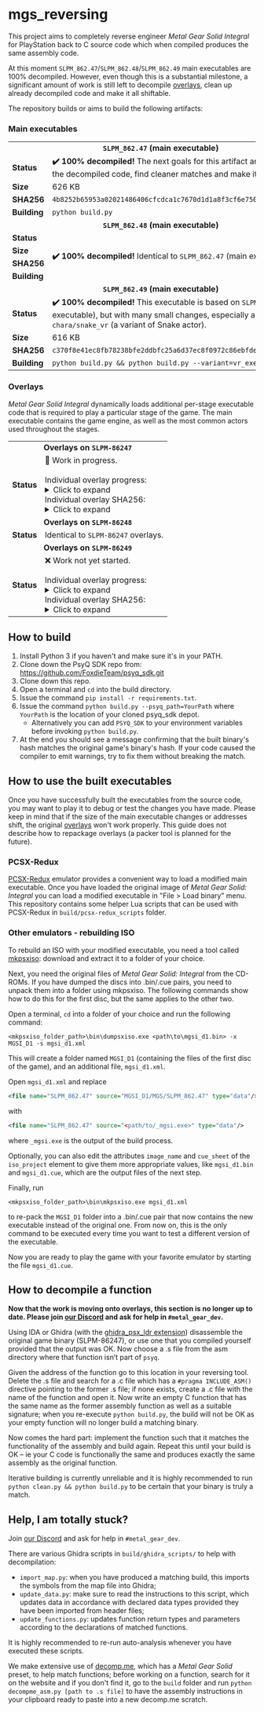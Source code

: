 # mgs_reversing

This project aims to completely reverse engineer *Metal Gear Solid Integral* for PlayStation back to C source code which when compiled produces the same assembly code.

At this moment `SLPM_862.47`/`SLPM_862.48`/`SLPM_862.49` main executables are 100% decompiled. However, even though this is a substantial milestone, a significant amount of work
is still left to decompile [overlays](#Overlays), clean up already decompiled code and make it all shiftable.

The repository builds or aims to build the following artifacts:

### Main executables

<table>
    <tbody>
        <tr>
            <td colspan=2 align=center><b><code>SLPM_862.47</code> (main executable)</b></td>
        </tr>
        <tr>
            <td><b>Status</b></td>
            <td><b>✔️ 100% decompiled!</b> The next goals for this artifact are to clean up the decompiled code, find cleaner matches and make it shiftable.</td>
        </tr>
        <tr>
            <td><b>Size</b></td>
            <td>626 KB</td>
        </tr>
        <tr>
            <td><b>SHA256</b></td>
            <td><code>4b8252b65953a02021486406cfcdca1c7670d1d1a8f3cf6e750ef6e360dc3a2f</code></td>
        </tr>
        <tr>
            <td><b>Building</b></td>
            <td><code>python build.py</code></td>
        </tr>
        <tr>
            <td colspan=2 align=center><b><code>SLPM_862.48</code> (main executable)</b></td>
        </tr>
        <tr>
            <td><b>Status</b></td>
            <td rowspan=4><b>✔️ 100% decompiled!</b> Identical to <code>SLPM_862.47</code> (main executable).</td>
        </tr>
        <tr>
            <td><b>Size</b></td>
        </tr>
        <tr>
            <td><b>SHA256</b></td>
        </tr>
        <tr>
            <td><b>Building</b></td>
        </tr>
        <tr>
            <td colspan=2 align=center><b><code>SLPM_862.49</code> (main executable)</b></td>
        </tr>
        <tr>
            <td><b>Status</b></td>
            <td><b>✔️ 100% decompiled!</b> This executable is based on <code>SLPM_862.47</code> (main executable), but with many small changes, especially around <code>chara/snake_vr</code> (a variant of Snake actor).</td>
        </tr>
        <tr>
            <td><b>Size</b></td>
            <td>616 KB</td>
        </tr>
        <tr>
            <td><b>SHA256</b></td>
            <td><code>c370f8e41ec8fb78238bfe2ddbfc25a6d37ec8f0972c86ebfde075ecd4ee8dca</code></td>
        </tr>
        <tr>
            <td><b>Building</b></td>
            <td><code>python build.py && python build.py --variant=vr_exe</code></td>
        </tr>
    </tbody>
</table>

### Overlays

*Metal Gear Solid Integral* dynamically loads additional per-stage executable code that is required to play a particular stage of the game. The main executable contains the game engine, as well as the most common actors used throughout the stages.

<table>
    <tbody>
        <tr>
            <td colspan=2 align=center><b>Overlays on <code>SLPM-86247</code></b></td>
        </tr>
        <tr>
            <td><b>Status</b></td>
            <td>🚧 Work in progress.
<br><br>
Individual overlay progress:
<details>
<summary>Click to expand</summary>
<!-- Github incorrectly parses it if it's indented... -->
<table>
    <tbody>
        <tr>
            <td><b>abst</b></td>
            <td>46 KB</td>
            <td>Abstract (Save/Load Menu)</td>
            <td>❌ Work not started</td>
        </tr>
        <tr>
            <td><b>brf</b></td>
            <td>125 KB</td>
            <td>Briefing</td>
            <td>❌ Work not started</td>
        </tr>
        <tr>
            <td><b>camera</b></td>
            <td>54 KB</td>
            <td>JPEG Photo Menu</td>
            <td>🚧 Work in progress</td>
        </tr>
        <tr>
            <td><b>change</b></td>
            <td>12 KB</td>
            <td>Disc Change</td>
            <td><b>✔️ 100% decompiled!</b></td>
        </tr>
        <tr>
            <td><b>d00a</b></td>
            <td>122 KB</td>
            <td>Loading Dock (Cutscene)</td>
            <td><b>✔️ 100% decompiled!</b></td>
        </tr>
        <tr>
            <td><b>d01a</b></td>
            <td>57 KB</td>
            <td>Heliport (Cutscene)</td>
            <td><b>✔️ 100% decompiled!</b></td>
        </tr>
        <tr>
            <td><b>d03a</b></td>
            <td>18 KB</td>
            <td>Holding Cell (Cutscene)</td>
            <td><b>✔️ 100% decompiled!</b></td>
        </tr>
        <tr>
            <td><b>d11c</b></td>
            <td>14 KB</td>
            <td>Communication Tower B (Cutscene)</td>
            <td><b>✔️ 100% decompiled!</b></td>
        </tr>
        <tr>
            <td><b>d16e</b></td>
            <td>65 KB</td>
            <td>Underground Base (Cutscene)</td>
            <td><b>✔️ 100% decompiled!</b></td>
        </tr>
        <tr>
            <td><b>d18a</b></td>
            <td>96 KB</td>
            <td>Supply Route (Cutscene)</td>
            <td>❌ Work not started</td>
        </tr>
        <tr>
            <td><b>d18ar</b></td>
            <td>96 KB</td>
            <td>Supply Route (Cutscene) (RED)</td>
            <td>❌ Work not started</td>
        </tr>
        <tr>
            <td><b>demosel</b></td>
            <td>16 KB</td>
            <td>Demo Theater</td>
            <td>❌ Work not started</td>
        </tr>
        <tr>
            <td><b>ending</b></td>
            <td>40 KB</td>
            <td>Ending Demo (SCENE 28-1)</td>
            <td><b>✔️ 100% decompiled!</b></td>
        </tr>
        <tr>
            <td><b>endingr</b></td>
            <td>40 KB</td>
            <td>Ending Demo (SCENE 28-1) (RED)</td>
            <td><b>✔️ 100% decompiled!</b></td>
        </tr>
        <tr>
            <td><b>opening</b></td>
            <td>42 KB</td>
            <td>Opening Demo (SCENE 01-1)</td>
            <td><b>✔️ 100% decompiled!</b></td>
        </tr>
        <tr>
            <td><b>option</b></td>
            <td>26 KB</td>
            <td>Options Menu</td>
            <td>❌ Work not started</td>
        </tr>
        <tr>
            <td><b>preope</b></td>
            <td>25 KB</td>
            <td>Previous Operations</td>
            <td>🚧 Work in progress</td>
        </tr>
        <tr>
            <td><b>rank</b></td>
            <td>139 KB</td>
            <td>Ranking Screen</td>
            <td>❌ Work not started</td>
        </tr>
        <tr>
            <td><b>roll</b></td>
            <td>39 KB</td>
            <td>Staff Roll</td>
            <td>🚧 Work in progress</td>
        </tr>
        <tr>
            <td><b>s00a</b></td>
            <td>120 KB</td>
            <td>Loading Dock</td>
            <td><b>✔️ 100% decompiled!</b></td>
        </tr>
        <tr>
            <td><b>s01a</b></td>
            <td>137 KB</td>
            <td>Heliport</td>
            <td><b>✔️ 100% decompiled!</b></td>
        </tr>
        <tr>
            <td><b>s02a</b></td>
            <td>130 KB</td>
            <td>Tank Hangar</td>
            <td><b>✔️ 100% decompiled!</b></td>
        </tr>
        <tr>
            <td><b>s02b</b></td>
            <td>129 KB</td>
            <td>Tank Hangar</td>
            <td><b>✔️ 100% decompiled!</b></td>
        </tr>
        <tr>
            <td><b>s02c</b></td>
            <td>132 KB</td>
            <td>Tank Hangar (Before Contacting Meryl)</td>
            <td><b>✔️ 100% decompiled!</b></td>
        </tr>
        <tr>
            <td><b>s02d</b></td>
            <td>126 KB</td>
            <td>Tank Hangar (After Contacting Meryl)</td>
            <td><b>✔️ 100% decompiled!</b></td>
        </tr>
        <tr>
            <td><b>s02e</b></td>
            <td>132 KB</td>
            <td>Tank Hangar (After Torture)</td>
            <td><b>✔️ 100% decompiled!</b></td>
        </tr>
        <tr>
            <td><b>s03a</b></td>
            <td>75 KB</td>
            <td>Holding Cell</td>
            <td><b>✔️ 100% decompiled!</b></td>
        </tr>
        <tr>
            <td><b>s03ar</b></td>
            <td>75 KB</td>
            <td>Holding Cell (RED)</td>
            <td><b>✔️ 100% decompiled!</b></td>
        </tr>
        <tr>
            <td><b>s03b</b></td>
            <td>66 KB</td>
            <td>Medical Room</td>
            <td>🚧 Work in progress</td>
        </tr>
        <tr>
            <td><b>s03c</b></td>
            <td>84 KB</td>
            <td>Medical Room</td>
            <td>❌ Work not started</td>
        </tr>
        <tr>
            <td><b>s03d</b></td>
            <td>101 KB</td>
            <td>Holding Cell</td>
            <td>❌ Work not started</td>
        </tr>
        <tr>
            <td><b>s03dr</b></td>
            <td>101 KB</td>
            <td>Holding Cell (RED)</td>
            <td>❌ Work not started</td>
        </tr>
        <tr>
            <td><b>s03e</b></td>
            <td>38 KB</td>
            <td>Holding Cell (vs. Soldiers)</td>
            <td><b>✔️ 100% decompiled!</b></td>
        </tr>
        <tr>
            <td><b>s03er</b></td>
            <td>38 KB</td>
            <td>Holding Cell (vs. Soldiers) (RED)</td>
            <td><b>✔️ 100% decompiled!</b></td>
        </tr>
        <tr>
            <td><b>s04a</b></td>
            <td>94 KB</td>
            <td>Armory</td>
            <td><b>✔️ 100% decompiled!</b></td>
        </tr>
        <tr>
            <td><b>s04b</b></td>
            <td>116 KB</td>
            <td>Armory South (vs. Ocelot)</td>
            <td>❌ Work not started</td>
        </tr>
        <tr>
            <td><b>s04br</b></td>
            <td>116 KB</td>
            <td>Armory South (vs. Ocelot) (RED)</td>
            <td>❌ Work not started</td>
        </tr>
        <tr>
            <td><b>s04c</b></td>
            <td>100 KB</td>
            <td>Armory South</td>
            <td>❌ Work not started</td>
        </tr>
        <tr>
            <td><b>s05a</b></td>
            <td>130 KB</td>
            <td>Canyon</td>
            <td>❌ Work not started</td>
        </tr>
        <tr>
            <td><b>s06a</b></td>
            <td>127 KB</td>
            <td>Warhead Storage Building 1F</td>
            <td><b>✔️ 100% decompiled!</b></td>
        </tr>
        <tr>
            <td><b>s07a</b></td>
            <td>130 KB</td>
            <td>Warhead Storage Building B1</td>
            <td><b>✔️ 100% decompiled!</b></td>
        </tr>
        <tr>
            <td><b>s07b</b></td>
            <td>141 KB</td>
            <td>Commander's Room</td>
            <td>❌ Work not started</td>
        </tr>
        <tr>
            <td><b>s07br</b></td>
            <td>141 KB</td>
            <td>Commander's Room (RED)</td>
            <td>❌ Work not started</td>
        </tr>
        <tr>
            <td><b>s07c</b></td>
            <td>73 KB</td>
            <td>Warhead Storage Building B1</td>
            <td>🚧 Work in progress</td>
        </tr>
        <tr>
            <td><b>s07cr</b></td>
            <td>73 KB</td>
            <td>Warhead Storage Building B1 (RED)</td>
            <td>🚧 Work in progress</td>
        </tr>
        <tr>
            <td><b>s08a</b></td>
            <td>86 KB</td>
            <td>Warhead Storage Building B2</td>
            <td>❌ Work not started</td>
        </tr>
        <tr>
            <td><b>s08b</b></td>
            <td>133 KB</td>
            <td>Laboratory</td>
            <td>❌ Work not started</td>
        </tr>
        <tr>
            <td><b>s08br</b></td>
            <td>133 KB</td>
            <td>Laboratory (RED)</td>
            <td>❌ Work not started</td>
        </tr>
        <tr>
            <td><b>s08c</b></td>
            <td>60 KB</td>
            <td>Corridor</td>
            <td><b>✔️ 100% decompiled!</b></td>
        </tr>
        <tr>
            <td><b>s08cr</b></td>
            <td>60 KB</td>
            <td>Corridor (RED)</td>
            <td><b>✔️ 100% decompiled!</b></td>
        </tr>
        <tr>
            <td><b>s09a</b></td>
            <td>121 KB</td>
            <td>Caves</td>
            <td>❌ Work not started</td>
        </tr>
        <tr>
            <td><b>s09ar</b></td>
            <td>121 KB</td>
            <td>Caves (RED)</td>
            <td>❌ Work not started</td>
        </tr>
        <tr>
            <td><b>s10a</b></td>
            <td>135 KB</td>
            <td>Underground Passage</td>
            <td>❌ Work not started</td>
        </tr>
        <tr>
            <td><b>s10ar</b></td>
            <td>135 KB</td>
            <td>Underground Passage (RED)</td>
            <td>❌ Work not started</td>
        </tr>
        <tr>
            <td><b>s11a</b></td>
            <td>87 KB</td>
            <td>Communication Tower A</td>
            <td>❌ Work not started</td>
        </tr>
        <tr>
            <td><b>s11b</b></td>
            <td>97 KB</td>
            <td>Communication Tower Roof</td>
            <td>❌ Work not started</td>
        </tr>
        <tr>
            <td><b>s11c</b></td>
            <td>65 KB</td>
            <td>Communication Tower B</td>
            <td>🚧 Work in progress</td>
        </tr>
        <tr>
            <td><b>s11d</b></td>
            <td>60 KB</td>
            <td>Communication Tower A Wall</td>
            <td>❌ Work not started</td>
        </tr>
        <tr>
            <td><b>s11e</b></td>
            <td>113 KB</td>
            <td>Communication Tower B Elevator</td>
            <td><b>✔️ 100% decompiled!</b></td>
        </tr>
        <tr>
            <td><b>s11g</b></td>
            <td>105 KB</td>
            <td>Communication Tower B Roof</td>
            <td>🚧 Work in progress</td>
        </tr>
        <tr>
            <td><b>s11h</b></td>
            <td>97 KB</td>
            <td>Communication Tower B Roof (vs. Hind D)</td>
            <td>❌ Work not started</td>
        </tr>
        <tr>
            <td><b>s11i</b></td>
            <td>75 KB</td>
            <td>Communication Tower Walkway</td>
            <td>🚧 Work in progress</td>
        </tr>
        <tr>
            <td><b>s12a</b></td>
            <td>107 KB</td>
            <td>Snowfield</td>
            <td>🚧 Work in progress</td>
        </tr>
        <tr>
            <td><b>s12b</b></td>
            <td>96 KB</td>
            <td>Snowfield (After vs. Sniper Wolf)</td>
            <td>❌ Work not started</td>
        </tr>
        <tr>
            <td><b>s12c</b></td>
            <td>95 KB</td>
            <td>Snowfield (After vs. Sniper Wolf)</td>
            <td>🚧 Work in progress</td>
        </tr>
        <tr>
            <td><b>s13a</b></td>
            <td>130 KB</td>
            <td>Blast Furnace</td>
            <td>❌ Work not started</td>
        </tr>
        <tr>
            <td><b>s14e</b></td>
            <td>108 KB</td>
            <td>Cargo Elevator</td>
            <td>❌ Work not started</td>
        </tr>
        <tr>
            <td><b>s15a</b></td>
            <td>89 KB</td>
            <td>Warehouse</td>
            <td>❌ Work not started</td>
        </tr>
        <tr>
            <td><b>s15b</b></td>
            <td>38 KB</td>
            <td>Warehouse North</td>
            <td><b>✔️ 100% decompiled!</b></td>
        </tr>
        <tr>
            <td><b>s15c</b></td>
            <td>129 KB</td>
            <td>Warehouse</td>
            <td>🚧 Work in progress</td>
        </tr>
        <tr>
            <td><b>s16a</b></td>
            <td>63 KB</td>
            <td>Underground Base (1F)</td>
            <td><b>✔️ 100% decompiled!</b></td>
        </tr>
        <tr>
            <td><b>s16b</b></td>
            <td>10 KB</td>
            <td>Underground Base (2F)</td>
            <td><b>✔️ 100% decompiled!</b></td>
        </tr>
        <tr>
            <td><b>s16c</b></td>
            <td>109 KB</td>
            <td>Underground Base (3F)</td>
            <td><b>✔️ 100% decompiled!</b></td>
        </tr>
        <tr>
            <td><b>s16d</b></td>
            <td>121 KB</td>
            <td>Underground Base (Control Room)</td>
            <td><b>✔️ 100% decompiled!</b></td>
        </tr>
        <tr>
            <td><b>s17a</b></td>
            <td>140 KB</td>
            <td>Supply Route (vs. REX)</td>
            <td>❌ Work not started</td>
        </tr>
        <tr>
            <td><b>s17ar</b></td>
            <td>140 KB</td>
            <td>Supply Route (vs. REX) (RED)</td>
            <td>❌ Work not started</td>
        </tr>
        <tr>
            <td><b>s18a</b></td>
            <td>133 KB</td>
            <td>Supply Route (vs. Liquid)</td>
            <td>❌ Work not started</td>
        </tr>
        <tr>
            <td><b>s18ar</b></td>
            <td>133 KB</td>
            <td>Supply Route (vs. Liquid) (RED)</td>
            <td>❌ Work not started</td>
        </tr>
        <tr>
            <td><b>s19a</b></td>
            <td>120 KB</td>
            <td>Escape Route (Garage)</td>
            <td>❌ Work not started</td>
        </tr>
        <tr>
            <td><b>s19ar</b></td>
            <td>120 KB</td>
            <td>Escape Route (Garage) (RED)</td>
            <td>❌ Work not started</td>
        </tr>
        <tr>
            <td><b>s19b</b></td>
            <td>110 KB</td>
            <td>Escape Route (Tunnel)</td>
            <td>❌ Work not started</td>
        </tr>
        <tr>
            <td><b>s19br</b></td>
            <td>110 KB</td>
            <td>Escape Route (Tunnel) (RED)</td>
            <td>❌ Work not started</td>
        </tr>
        <tr>
            <td><b>s20a</b></td>
            <td>30 KB</td>
            <td>Ending Demo (SCENE 28-1)</td>
            <td><b>✔️ 100% decompiled!</b></td>
        </tr>
        <tr>
            <td><b>s20ar</b></td>
            <td>30 KB</td>
            <td>Ending Demo (SCENE 28-1) (RED)</td>
            <td><b>✔️ 100% decompiled!</b></td>
        </tr>
        <tr>
            <td><b>select</b></td>
            <td>8 KB</td>
            <td>Debug Menu</td>
            <td><b>✔️ 100% decompiled!</b></td>
        </tr>
        <tr>
            <td><b>select1</b></td>
            <td>721 B</td>
            <td>Debug Menu Stage Select (s00a-s04c)</td>
            <td><b>✔️ 100% decompiled!</b></td>
        </tr>
        <tr>
            <td><b>select2</b></td>
            <td>721 B</td>
            <td>Debug Menu Stage Select (s05a-s09a)</td>
            <td><b>✔️ 100% decompiled!</b></td>
        </tr>
        <tr>
            <td><b>select3</b></td>
            <td>721 B</td>
            <td>Debug Menu Stage Select (s10a-s14e)</td>
            <td><b>✔️ 100% decompiled!</b></td>
        </tr>
        <tr>
            <td><b>select4</b></td>
            <td>721 B</td>
            <td>Debug Menu Stage Select (s15a-s20a)</td>
            <td><b>✔️ 100% decompiled!</b></td>
        </tr>
        <tr>
            <td><b>selectd</b></td>
            <td>721 B</td>
            <td>Debug Menu Demo Select</td>
            <td><b>✔️ 100% decompiled!</b></td>
        </tr>
        <tr>
            <td><b>sound</b></td>
            <td>1 KB</td>
            <td>Debug Menu Sound Test</td>
            <td><b>✔️ 100% decompiled!</b></td>
        </tr>
        <tr>
            <td><b>title</b></td>
            <td>89 KB</td>
            <td>Title Screen</td>
            <td>🚧 Work in progress</td>
        </tr>
        </tbody>
    </table>
</details>
Individual overlay SHA256:
<details>
<summary>Click to expand</summary>
<!-- Github incorrectly parses it if it's indented... -->
<table>
    <tbody>
        <tr>
            <td><b>abst.bin</b></td>
            <td><code>aed6a6145201850156d251618561487456e1b02d7ce26a40cf1e492b6fa30ec0</code></td>
        </tr>
        <tr>
            <td><b>brf.bin</b></td>
            <td><code>95f948d72f4b2dd523c3f60b3e036db2971c5f00b3f69d7dc9b4744c48996286</code></td>
        </tr>
        <tr>
            <td><b>camera.bin</b></td>
            <td><code>7e1738af3c3987b5461773cf865da803bac48820000e0e916307f29fa836f388</code></td>
        </tr>
        <tr>
            <td><b>change.bin</b></td>
            <td><code>d2f0afa4861278774ecc818c19e31420e3b05e96da4313ea048451bfabf780e5</code></td>
        </tr>
        <tr>
            <td><b>d00a.bin</b></td>
            <td><code>3dd07b291d5bc6b58a028d012b744d9d2c8023f143474467b0259e5a5603ad0a</code></td>
        </tr>
        <tr>
            <td><b>d01a.bin</b></td>
            <td><code>3a8d292f250a80b708a06f3fd41ee0e6b74733390084ef5b163108ba5c8af4a1</code></td>
        </tr>
        <tr>
            <td><b>d03a.bin</b></td>
            <td><code>3f3b4350dc263a088c70fa7518844ba8e5ec95a3f705ffbc5a37e6b5ff18f8b1</code></td>
        </tr>
        <tr>
            <td><b>d11c.bin</b></td>
            <td><code>86edb16ecdb7319d0ad133687228a808170a50ce36f393c96678f8379c48c746</code></td>
        </tr>
        <tr>
            <td><b>d16e.bin</b></td>
            <td><code>bf5ab697b6d0415ba63b9aa3aaba28f387f324cd2f1b32eb46f5d3cb253e48ef</code></td>
        </tr>
        <tr>
            <td><b>d18a.bin</b></td>
            <td><code>c388e19be2811a05075a0da664b5b4264040ecd7e2f6eb6cd761d8e579c35103</code></td>
        </tr>
        <tr>
            <td><b>d18ar.bin</b></td>
            <td><code>df7d5353a7b3be3d6d0f2550179181de27538c41b65b900c7f4a90068ee9d18a</code></td>
        </tr>
        <tr>
            <td><b>demosel.bin</b></td>
            <td><code>bbf6a776efcc2631b982f920f2c9247c8b215dd7a1358b3b9f9d76484f7d43d9</code></td>
        </tr>
        <tr>
            <td><b>ending.bin</b></td>
            <td><code>321c325577bb05cf68bec689083cbc9f7fc4d0b634776c1e6cad1f464ffb1da3</code></td>
        </tr>
        <tr>
            <td><b>endingr.bin</b></td>
            <td><code>c8eabac0fa0bde6d7bbbdba97a4b8948c3e6a0c839d2b438705345c392b43c35</code></td>
        </tr>
        <tr>
            <td><b>opening.bin</b></td>
            <td><code>87a5e822f5b428376ad36fcd28ebc56f661cf340f0ea059f11489b5f24e85545</code></td>
        </tr>
        <tr>
            <td><b>option.bin</b></td>
            <td><code>19e897b855f2e197e62160a8a409d2ff57a6b8588b831722fab9c3aaca324ea0</code></td>
        </tr>
        <tr>
            <td><b>preope.bin</b></td>
            <td><code>3176b630b8a3f9d8cb01ed833d78fbe654054a576c1f2da0ed91007dd71bd136</code></td>
        </tr>
        <tr>
            <td><b>rank.bin</b></td>
            <td><code>6a5ed242f966a4c60bba7daf9a2ba1c37482825d0786e1d77476e135030753f5</code></td>
        </tr>
        <tr>
            <td><b>roll.bin</b></td>
            <td><code>dfe3ca728b6e409613ef7a3dc11b48ecaa236d8ba6cd0951ce4321329842beae</code></td>
        </tr>
        <tr>
            <td><b>s00a.bin</b></td>
            <td><code>533cb8e9b6ffdcc442c25ba51eb3d83e90cb1ad2831d3870395333398c8402bc</code></td>
        </tr>
        <tr>
            <td><b>s01a.bin</b></td>
            <td><code>534f8365ad37dbb5c4753bd1720517fa4d1a92e9008597064e6b30a23dc00a75</code></td>
        </tr>
        <tr>
            <td><b>s02a.bin</b></td>
            <td><code>ece10d39e1d5bafee5acb4dd970bf83801128b04e4fb24ad31756e5bb4ca754d</code></td>
        </tr>
        <tr>
            <td><b>s02b.bin</b></td>
            <td><code>57a66e93a2028e3fb805c97c585fb6cfb5fe76c93fc4b8495ccdb2c03a1de308</code></td>
        </tr>
        <tr>
            <td><b>s02c.bin</b></td>
            <td><code>7c0b12187840f60405970364a1f7c73ec96be32c1130b3f9a87ec58f6ea46915</code></td>
        </tr>
        <tr>
            <td><b>s02d.bin</b></td>
            <td><code>5fe851426faf64733c1077998f9463b5455c766d3e27c9cdceed38ac338e8542</code></td>
        </tr>
        <tr>
            <td><b>s02e.bin</b></td>
            <td><code>cd79cd79a00e18bd5d323b0b8e153b4e8fe5548b6e0ea68f36d13f190eca0477</code></td>
        </tr>
        <tr>
            <td><b>s03a.bin</b></td>
            <td><code>c42bba970bdc968ee48b572efb03c41f15869cfc00d6aa0d7c8106487534f580</code></td>
        </tr>
        <tr>
            <td><b>s03ar.bin</b></td>
            <td><code>f34b46313625005b6aef5006b184556c4dd8f13e97a3b0c346f0f4fc7b9fbf04</code></td>
        </tr>
        <tr>
            <td><b>s03b.bin</b></td>
            <td><code>cd728e144c960e7419d389c81802d3de73c00a2f31e9bfd7eea33ed3ed2be083</code></td>
        </tr>
        <tr>
            <td><b>s03c.bin</b></td>
            <td><code>cc3b95638684f6f0a6cbcf9b0436fbc7b545ca0eeb0e6e60d6c4d0646dbc7fb4</code></td>
        </tr>
        <tr>
            <td><b>s03d.bin</b></td>
            <td><code>f9fa0f39352d3305b5cb2bd6c292297d4f351387b0038a27ccec29f42150d903</code></td>
        </tr>
        <tr>
            <td><b>s03dr.bin</b></td>
            <td><code>fa785a857655809ccf984d8c8ada626addbadfd11db31b34ef496ddce225ade1</code></td>
        </tr>
        <tr>
            <td><b>s03e.bin</b></td>
            <td><code>af0e15b223431977c2ad233596c37a51c0367da6470c1b760d3f211eb82e894c</code></td>
        </tr>
        <tr>
            <td><b>s03er.bin</b></td>
            <td><code>b1e60c25c0ee92e8c347b7f6a51b2e3fdb10d9ea33a2a77e1acbd8bfc7367114</code></td>
        </tr>
        <tr>
            <td><b>s04a.bin</b></td>
            <td><code>59b541a13b987478d6717643c3c146018b070fe374ffae0eaaf3f9a8bdc2ffb6</code></td>
        </tr>
        <tr>
            <td><b>s04b.bin</b></td>
            <td><code>bca0c362260565051a8d41ffc49d3b9ae84d1bc9dc758164ea019cae82de7fa7</code></td>
        </tr>
        <tr>
            <td><b>s04br.bin</b></td>
            <td><code>3ceb35994af2c7da7955ab356cbbb7471c749ff6788ecdfbffab1c5679bb4f9b</code></td>
        </tr>
        <tr>
            <td><b>s04c.bin</b></td>
            <td><code>5e6bc0c9b13f009c69c2ebdfb401fe9d55a6cd6ee8610cbdd95ee9f3dd71f32a</code></td>
        </tr>
        <tr>
            <td><b>s05a.bin</b></td>
            <td><code>fd08923d1e1ad01b8638f7e8f4a101e270a5f399f3d1afed47abca7532a8c081</code></td>
        </tr>
        <tr>
            <td><b>s06a.bin</b></td>
            <td><code>766d25f927a1116d565f97479786a42b93a275398310f775304668ec191a47e7</code></td>
        </tr>
        <tr>
            <td><b>s07a.bin</b></td>
            <td><code>20cb960a5d97e0b60c030ed0c17eea78bf6d7e0f5dc50945828e8c2106612546</code></td>
        </tr>
        <tr>
            <td><b>s07b.bin</b></td>
            <td><code>bbe527b3883ad7c41e4999a8b1d49e64265100b7d8ff6a7724e3fce5d6fb7328</code></td>
        </tr>
        <tr>
            <td><b>s07br.bin</b></td>
            <td><code>04007a426525216049196b550e22fc0e922c75f78c6fcfc4b469f9d5defbbc47</code></td>
        </tr>
        <tr>
            <td><b>s07c.bin</b></td>
            <td><code>03904064a3d2d2bcd83f719cf7de0d780886ebeae5645dcc7e345acd7fe8cba1</code></td>
        </tr>
        <tr>
            <td><b>s07cr.bin</b></td>
            <td><code>e3c3503599693be3d3729e0bfc09d364de85b46520eff3909b822a14a7dadfbd</code></td>
        </tr>
        <tr>
            <td><b>s08a.bin</b></td>
            <td><code>56a0d3aa551dd6eefda902497c3f0a90c458b4ab0a54b9a63b7fe3298606d4c9</code></td>
        </tr>
        <tr>
            <td><b>s08b.bin</b></td>
            <td><code>21c5534dd17e5579404b2b0b2f3c47fb324b27a363a108669e3818a3dee15ded</code></td>
        </tr>
        <tr>
            <td><b>s08br.bin</b></td>
            <td><code>064e8dbb2af7589a7122f02a51e202d43fd3e9bf05aa18258c5cd88621a2d69c</code></td>
        </tr>
        <tr>
            <td><b>s08c.bin</b></td>
            <td><code>5badd1f304a57a3e55af6d5fe15694c51398c602779a31ee2b7276ad9f9aafbb</code></td>
        </tr>
        <tr>
            <td><b>s08cr.bin</b></td>
            <td><code>1521588d917c0558839f915191ed5b643fba37a7d1fa4dc228951b433e1070c9</code></td>
        </tr>
        <tr>
            <td><b>s09a.bin</b></td>
            <td><code>4c698b375890c793c3622d410bffab7db48c01cfff393f458cd5712e316a7177</code></td>
        </tr>
        <tr>
            <td><b>s09ar.bin</b></td>
            <td><code>362fbe4c139197907498e38a1f56e403fe39b4a0217d34bfcf49cf86e86cb76b</code></td>
        </tr>
        <tr>
            <td><b>s10a.bin</b></td>
            <td><code>95f9cb0d5def5f30bb2133c0452b3aa49438f56c95535178d61eb11a03bb2e6e</code></td>
        </tr>
        <tr>
            <td><b>s10ar.bin</b></td>
            <td><code>465959ab31568740a4bf30bf0958865e485e48538e449a6b3c696c5fd7d52f69</code></td>
        </tr>
        <tr>
            <td><b>s11a.bin</b></td>
            <td><code>70be6cf00267ed663e29ce6b9598396e8fb7c60024b76ff86508244c56d39bf6</code></td>
        </tr>
        <tr>
            <td><b>s11b.bin</b></td>
            <td><code>280920ec9559d0c836bab8995de902f227759bb7430025a650f7c20633889f51</code></td>
        </tr>
        <tr>
            <td><b>s11c.bin</b></td>
            <td><code>e49fbd3c76f8137fe4414699c7816143ea6c83c3dd1f8c44db9f1bd007e5ceec</code></td>
        </tr>
        <tr>
            <td><b>s11d.bin</b></td>
            <td><code>b7e8487718b1c3dd835b3b71b785acc367469f5c84e7834d2b91518dc17da21e</code></td>
        </tr>
        <tr>
            <td><b>s11e.bin</b></td>
            <td><code>8400e639567b380f28320ccfc5d624b6aa16f8dafa80fdc212976ab386014a9a</code></td>
        </tr>
        <tr>
            <td><b>s11g.bin</b></td>
            <td><code>60c1e1882b4d9df99478a117a9bfb0d20eb58f4f37305aa46bb1658cf2761eb7</code></td>
        </tr>
        <tr>
            <td><b>s11h.bin</b></td>
            <td><code>de8b36f6bdeb9871b28bf53c2fd13f3f53d836cadcf26fe735358e42151a478b</code></td>
        </tr>
        <tr>
            <td><b>s11i.bin</b></td>
            <td><code>706e9fa4b2b2288b6967cc0e519a109f0d2fd6da01dc190996f331b28e3f57e9</code></td>
        </tr>
        <tr>
            <td><b>s12a.bin</b></td>
            <td><code>e99681d93e10f8cb1fd9fa0ae694bb1f5a517b18a42f8791d0df58feccdd2e1d</code></td>
        </tr>
        <tr>
            <td><b>s12b.bin</b></td>
            <td><code>7f7e125ea50101399608c859611515df3fb6f04c87ccfdcb10521d86a5aff71a</code></td>
        </tr>
        <tr>
            <td><b>s12c.bin</b></td>
            <td><code>3e22cf0791fffbef348149ba97e65b9d147488cb45992a1dd84e343414948cf1</code></td>
        </tr>
        <tr>
            <td><b>s13a.bin</b></td>
            <td><code>3af85549577319540e53c789f8a20fd10d8b080f74b309a3c6e966b453b75544</code></td>
        </tr>
        <tr>
            <td><b>s14e.bin</b></td>
            <td><code>0ad69a93f9aadf2e7b0b254cf6d39ad16c118d0af9686609b9df8ebcbed8986a</code></td>
        </tr>
        <tr>
            <td><b>s15a.bin</b></td>
            <td><code>ab3bf00937e226119c4649e9aa5db7f24e4aab844cb550c752bc3ce1a06f735e</code></td>
        </tr>
        <tr>
            <td><b>s15b.bin</b></td>
            <td><code>5ab64d6c10801c11b0f672cbb4e68ab62ef1bf058944f5c3d32dbd073e3c8501</code></td>
        </tr>
        <tr>
            <td><b>s15c.bin</b></td>
            <td><code>7a6d398f600f359a04b8d9fcb7c006fdc888f4fcbdffd761e09ef4a932195483</code></td>
        </tr>
        <tr>
            <td><b>s16a.bin</b></td>
            <td><code>1bec05b1d61f2f5b6abffa1903abcea0ab9e5f4ddebb88ac64506c81548e6ccb</code></td>
        </tr>
        <tr>
            <td><b>s16b.bin</b></td>
            <td><code>811a2aa5d5cd7ba8673f3ca9cc3a89f07c8ac9e1f3f5843fed311557ebc0b9f6</code></td>
        </tr>
        <tr>
            <td><b>s16c.bin</b></td>
            <td><code>8217a2be487140af5bbded5f0dc37ab8cabedaf9af99d16256650ce27a8a5b50</code></td>
        </tr>
        <tr>
            <td><b>s16d.bin</b></td>
            <td><code>c37c642eb06d7ec39364e4a1fac17e606804eee229e047102d4a2e93346e773f</code></td>
        </tr>
        <tr>
            <td><b>s17a.bin</b></td>
            <td><code>a6b691ff0be4af526fb856847be0549dbe015b31b7fb137a1fbbe6027125d4d1</code></td>
        </tr>
        <tr>
            <td><b>s17ar.bin</b></td>
            <td><code>a6b691ff0be4af526fb856847be0549dbe015b31b7fb137a1fbbe6027125d4d1</code></td>
        </tr>
        <tr>
            <td><b>s18a.bin</b></td>
            <td><code>4f605b802aef5c69ce4cc875165d41139acde9af1e9fdf419d0e4cee2bc7087e</code></td>
        </tr>
        <tr>
            <td><b>s18ar.bin</b></td>
            <td><code>17d33d059f09a7470b2e6f44efc2469f52f7ff74093542ffb4cdf52a5aa6c79d</code></td>
        </tr>
        <tr>
            <td><b>s19a.bin</b></td>
            <td><code>48390084a9a716bef980627c57df1867763a6502ad5109d2a6b3712e652840d7</code></td>
        </tr>
        <tr>
            <td><b>s19ar.bin</b></td>
            <td><code>ef64d5fdb5e8285116ee2f8c693bc20f9af802dc6c16996f815d8823127352e6</code></td>
        </tr>
        <tr>
            <td><b>s19b.bin</b></td>
            <td><code>d757942aca5d36ab95741801de1f68526c3a8e128018814f25655b7d72a7c249</code></td>
        </tr>
        <tr>
            <td><b>s19br.bin</b></td>
            <td><code>3d2d7c04d13dd3f55a97348f74eaf891615cfa203812d15494b53f9e570fe2bd</code></td>
        </tr>
        <tr>
            <td><b>s20a.bin</b></td>
            <td><code>d14fdf0f3b5c98f72fd9f24fd119cdf88660528930ec784dc3d021b92e796925</code></td>
        </tr>
        <tr>
            <td><b>s20ar.bin</b></td>
            <td><code>4d6fee8a574d6b900eadff3925f2a38516c2d28784d6e38444ce6c9ece46e104</code></td>
        </tr>
        <tr>
            <td><b>select.bin</b></td>
            <td><code>10350d22ceb73b58224a2da9cc71a87380415e304b4c161a787b491162636bc9</code></td>
        </tr>
        <tr>
            <td><b>select1.bin</b></td>
            <td><code>6b101068fb3d41d9d634256f21cb094e13f331ed9fbbdb271be2a01ec631c145</code></td>
        </tr>
        <tr>
            <td><b>select2.bin</b></td>
            <td><code>6b101068fb3d41d9d634256f21cb094e13f331ed9fbbdb271be2a01ec631c145</code></td>
        </tr>
        <tr>
            <td><b>select3.bin</b></td>
            <td><code>6b101068fb3d41d9d634256f21cb094e13f331ed9fbbdb271be2a01ec631c145</code></td>
        </tr>
        <tr>
            <td><b>select4.bin</b></td>
            <td><code>6b101068fb3d41d9d634256f21cb094e13f331ed9fbbdb271be2a01ec631c145</code></td>
        </tr>
        <tr>
            <td><b>selectd.bin</b></td>
            <td><code>6b101068fb3d41d9d634256f21cb094e13f331ed9fbbdb271be2a01ec631c145</code></td>
        </tr>
        <tr>
            <td><b>sound.bin</b></td>
            <td><code>4173d0fcbc7bfcd477d2e0fa6810b509bf6392efb01fd58a7fa114f003849816</code></td>
        </tr>
        <tr>
            <td><b>title.bin</b></td>
            <td><code>fb97721e30fd55cf6251e446d6e7d38e951049ec4703301da7fef7fe9c1afa6b</code></td>
        </tr>
        </tbody>
    </table>
</details>
</td>
        </tr>
        <tr>
            <td colspan=2 align=center><b>Overlays on <code>SLPM-86248</code></b></td>
        </tr>
        <tr>
            <td><b>Status</b></td>
            <td>Identical to <code>SLPM-86247</code> overlays.</td>
        </tr>
        <tr>
            <td colspan=2 align=center><b>Overlays on <code>SLPM-86249</code></b></td>
        </tr>
        <tr>
            <td><b>Status</b></td>
            <td>❌ Work not yet started.
<br><br>
Individual overlay progress:
<details>
<summary>Click to expand</summary>
<!-- Github incorrectly parses it if it's indented... -->
<table>
    <tbody>
        <tr>
            <td><b>camera</b></td>
            <td>54 KB</td>
            <td>JPEG Photo Menu</td>
            <td>❌ Work not started</td>
        </tr>
        <tr>
            <td><b>movie</b></td>
            <td>120 KB</td>
            <td>Extras Menu</td>
            <td>❌ Work not started</td>
        </tr>
        <tr>
            <td><b>opening</b></td>
            <td>26 KB</td>
            <td>Opening Movie</td>
            <td>❌ Work not started</td>
        </tr>
        <tr>
            <td><b>option</b></td>
            <td>24 KB</td>
            <td>Options Menu</td>
            <td>❌ Work not started</td>
        </tr>
        <tr>
            <td><b>photo_m1</b></td>
            <td>77 KB</td>
            <td>Photo Mode: Mei-Ling (Unused)</td>
            <td>❌ Work not started</td>
        </tr>
        <tr>
            <td><b>photo_m2</b></td>
            <td>77 KB</td>
            <td>Photo Mode: Mei-Ling</td>
            <td>❌ Work not started</td>
        </tr>
        <tr>
            <td><b>photo_n1</b></td>
            <td>65 KB</td>
            <td>Photo Mode: Naomi (Unused)</td>
            <td>❌ Work not started</td>
        </tr>
        <tr>
            <td><b>photo_n2</b></td>
            <td>65 KB</td>
            <td>Photo Mode: Naomi 1</td>
            <td>❌ Work not started</td>
        </tr>
        <tr>
            <td><b>photo_n3</b></td>
            <td>63 KB</td>
            <td>Photo Mode: Naomi 2</td>
            <td>❌ Work not started</td>
        </tr>
        <tr>
            <td><b>select</b></td>
            <td>9 KB</td>
            <td>Debug Menu</td>
            <td>❌ Work not started</td>
        </tr>
        <tr>
            <td><b>selectvr</b></td>
            <td>137 KB</td>
            <td>VR Missions Menu</td>
            <td>❌ Work not started</td>
        </tr>
        <tr>
            <td><b>sound</b></td>
            <td>2 KB</td>
            <td>Debug Menu Sound Test</td>
            <td>❌ Work not started</td>
        </tr>
        <tr>
            <td><b>vab_cfr</b></td>
            <td>132 KB</td>
            <td>1 Min. Battle vs. Target: C-4<br>1 Min. Battle vs. Enemy: C-4</td>
            <td>❌ Work not started</td>
        </tr>
        <tr>
            <td><b>vab_clm</b></td>
            <td>132 KB</td>
            <td>1 Min. Battle vs. Target: Claymore<br>1 Min. Battle vs. Enemy: Claymore</td>
            <td>❌ Work not started</td>
        </tr>
        <tr>
            <td><b>vab_fms</b></td>
            <td>132 KB</td>
            <td>1 Min. Battle vs. Target: FA-MAS<br>1 Min. Battle vs. Enemy: FA-MAS</td>
            <td>❌ Work not started</td>
        </tr>
        <tr>
            <td><b>vab_grn</b></td>
            <td>139 KB</td>
            <td>1 Min. Battle vs. Target: Grenade<br>1 Min. Battle vs. Enemy: Grenade</td>
            <td>❌ Work not started</td>
        </tr>
        <tr>
            <td><b>vab_nkt</b></td>
            <td>136 KB</td>
            <td>1 Min. Battle vs. Target: Nikita<br>1 Min. Battle vs. Enemy: Nikita</td>
            <td>❌ Work not started</td>
        </tr>
        <tr>
            <td><b>vab_psg</b></td>
            <td>132 KB</td>
            <td>1 Min. Battle vs. Target: PSG-1<br>1 Min. Battle vs. Enemy: PSG-1</td>
            <td>❌ Work not started</td>
        </tr>
        <tr>
            <td><b>vab_scm</b></td>
            <td>135 KB</td>
            <td>1 Min. Battle vs. Target: SOCOM<br>1 Min. Battle vs. Enemy: SOCOM</td>
            <td>❌ Work not started</td>
        </tr>
        <tr>
            <td><b>vab_stg</b></td>
            <td>132 KB</td>
            <td>1 Min. Battle vs. Target: Stinger<br>1 Min. Battle vs. Enemy: Stinger</td>
            <td>❌ Work not started</td>
        </tr>
        <tr>
            <td><b>vab_sud</b></td>
            <td>136 KB</td>
            <td>1 Min. Battle vs. Target: No Weapon<br>1 Min. Battle vs. Enemy: No Weapon</td>
            <td>❌ Work not started</td>
        </tr>
        <tr>
            <td><b>vcd_n01</b></td>
            <td>151 KB</td>
            <td>Ninja Level 01</td>
            <td>❌ Work not started</td>
        </tr>
        <tr>
            <td><b>vcd_n02</b></td>
            <td>148 KB</td>
            <td>Ninja Level 02</td>
            <td>❌ Work not started</td>
        </tr>
        <tr>
            <td><b>vcd_n03</b></td>
            <td>149 KB</td>
            <td>Ninja Level 03</td>
            <td>❌ Work not started</td>
        </tr>
        <tr>
            <td><b>vcd_n04</b></td>
            <td>79 KB</td>
            <td>Variety Level 11: "The Truth is Over There"</td>
            <td>❌ Work not started</td>
        </tr>
        <tr>
            <td><b>vcd_n05</b></td>
            <td>122 KB</td>
            <td>Variety Level 12: "Genetic Monster Genola"<br>Variety Level 13: "The Revenge of Genola"</td>
            <td>❌ Work not started</td>
        </tr>
        <tr>
            <td><b>vcd_n06</b></td>
            <td>74 KB</td>
            <td>Variety Level 09<br>Variety Level 10</td>
            <td>❌ Work not started</td>
        </tr>
        <tr>
            <td><b>vefgh_01</b></td>
            <td>142 KB</td>
            <td>Puzzle Level 04<br>Mystery Level 01<br>Vs. 12 Battle Level 01</td>
            <td>❌ Work not started</td>
        </tr>
        <tr>
            <td><b>vefgh_02</b></td>
            <td>139 KB</td>
            <td>Puzzle Level 05<br>Mystery Level 08<br>Vs. 12 Battle Level 02</td>
            <td>❌ Work not started</td>
        </tr>
        <tr>
            <td><b>vefgh_03</b></td>
            <td>141 KB</td>
            <td>Variety Level 07<br>Mystery Level 05<br>Vs. 12 Battle Level 03</td>
            <td>❌ Work not started</td>
        </tr>
        <tr>
            <td><b>vefgh_04</b></td>
            <td>149 KB</td>
            <td>Puzzle Level 06<br>Mystery Level 07<br>Vs. 12 Battle Level 04</td>
            <td>❌ Work not started</td>
        </tr>
        <tr>
            <td><b>vefgh_05</b></td>
            <td>152 KB</td>
            <td>Puzzle Level 07<br>Mystery Level 03<br>Vs. 12 Battle Level 05</td>
            <td>❌ Work not started</td>
        </tr>
        <tr>
            <td><b>vefgh_06</b></td>
            <td>146 KB</td>
            <td>Variety Level 08<br>Mystery Level 06<br>Vs. 12 Battle Level 06</td>
            <td>❌ Work not started</td>
        </tr>
        <tr>
            <td><b>vefgh_07</b></td>
            <td>145 KB</td>
            <td>Puzzle Level 08<br>Mystery Level 09<br>Vs. 12 Battle Level 07</td>
            <td>❌ Work not started</td>
        </tr>
        <tr>
            <td><b>vefgh_08</b></td>
            <td>146 KB</td>
            <td>Puzzle Level 09<br>Mystery Level 04<br>Vs. 12 Battle Level 08</td>
            <td>❌ Work not started</td>
        </tr>
        <tr>
            <td><b>vefgh_09</b></td>
            <td>145 KB</td>
            <td>Puzzle Level 10<br>Mystery Level 02</td>
            <td>❌ Work not started</td>
        </tr>
        <tr>
            <td><b>vefgh_10</b></td>
            <td>137 KB</td>
            <td>Mystery Level 10</td>
            <td>❌ Work not started</td>
        </tr>
        <tr>
            <td><b>vijkl_01</b></td>
            <td>127 KB</td>
            <td>VR Mission Stage 01<br>Variety Level 04<br>NG Selection Level 03</td>
            <td>❌ Work not started</td>
        </tr>
        <tr>
            <td><b>vijkl_02</b></td>
            <td>134 KB</td>
            <td>VR Mission Stage 04<br>Variety Level 02<br>NG Selection Level 04</td>
            <td>❌ Work not started</td>
        </tr>
        <tr>
            <td><b>vijkl_03</b></td>
            <td>133 KB</td>
            <td>VR Mission Stage 02<br>Variety Level 06<br>NG Selection Level 05</td>
            <td>❌ Work not started</td>
        </tr>
        <tr>
            <td><b>vijkl_04</b></td>
            <td>140 KB</td>
            <td>VR Mission Stage 03<br>Variety Level 03<br>Puzzle Level 03</td>
            <td>❌ Work not started</td>
        </tr>
        <tr>
            <td><b>vijkl_05</b></td>
            <td>140 KB</td>
            <td>VR Mission Stage 05<br>Variety Level 05<br>NG Selection Level 06</td>
            <td>❌ Work not started</td>
        </tr>
        <tr>
            <td><b>vijkl_06</b></td>
            <td>138 KB</td>
            <td>VR Mission Stage 06<br>Puzzle Level 01<br>NG Selection Level 07</td>
            <td>❌ Work not started</td>
        </tr>
        <tr>
            <td><b>vijkl_07</b></td>
            <td>142 KB</td>
            <td>VR Mission Stage 07<br>Puzzle Level 02<br>NG Selection Level 08</td>
            <td>❌ Work not started</td>
        </tr>
        <tr>
            <td><b>vijkl_08</b></td>
            <td>128 KB</td>
            <td>VR Mission Stage 08<br>Variety Level 01</td>
            <td>❌ Work not started</td>
        </tr>
        <tr>
            <td><b>vijkl_09</b></td>
            <td>128 KB</td>
            <td>VR Mission Stage 09<br>NG Selection Level 01</td>
            <td>❌ Work not started</td>
        </tr>
        <tr>
            <td><b>vijkl_10</b></td>
            <td>134 KB</td>
            <td>VR Mission Stage 10<br>NG Selection Level 02</td>
            <td>❌ Work not started</td>
        </tr>
        <tr>
            <td><b>vr_cfr01</b></td>
            <td>130 KB</td>
            <td>Weapon Mode: C-4 Level 01<br>Advanced Mode: C-4 Level 01</td>
            <td>❌ Work not started</td>
        </tr>
        <tr>
            <td><b>vr_cfr02</b></td>
            <td>143 KB</td>
            <td>Weapon Mode: C-4 Level 05<br>Advanced Mode: C-4 Level 02</td>
            <td>❌ Work not started</td>
        </tr>
        <tr>
            <td><b>vr_cfr03</b></td>
            <td>130 KB</td>
            <td>Weapon Mode: C-4 Level 02<br>Advanced Mode: C-4 Level 03</td>
            <td>❌ Work not started</td>
        </tr>
        <tr>
            <td><b>vr_cfr04</b></td>
            <td>139 KB</td>
            <td>Weapon Mode: C-4 Level 03<br>Advanced Mode: C-4 Level 04</td>
            <td>❌ Work not started</td>
        </tr>
        <tr>
            <td><b>vr_cfr05</b></td>
            <td>132 KB</td>
            <td>Weapon Mode: C-4 Level 04<br>Advanced Mode: C-4 Level 05</td>
            <td>❌ Work not started</td>
        </tr>
        <tr>
            <td><b>vr_clm01</b></td>
            <td>132 KB</td>
            <td>Weapon Mode: Claymore Level 01<br>Advanced Mode: Claymore Level 01</td>
            <td>❌ Work not started</td>
        </tr>
        <tr>
            <td><b>vr_clm02</b></td>
            <td>132 KB</td>
            <td>Weapon Mode: Claymore Level 02<br>Advanced Mode: Claymore Level 03</td>
            <td>❌ Work not started</td>
        </tr>
        <tr>
            <td><b>vr_clm03</b></td>
            <td>132 KB</td>
            <td>Weapon Mode: Claymore Level 05<br>Advanced Mode: Claymore Level 02</td>
            <td>❌ Work not started</td>
        </tr>
        <tr>
            <td><b>vr_clm04</b></td>
            <td>132 KB</td>
            <td>Weapon Mode: Claymore Level 03<br>Advanced Mode: Claymore Level 04</td>
            <td>❌ Work not started</td>
        </tr>
        <tr>
            <td><b>vr_clm05</b></td>
            <td>146 KB</td>
            <td>Weapon Mode: Claymore Level 04<br>Advanced Mode: Claymore Level 05</td>
            <td>❌ Work not started</td>
        </tr>
        <tr>
            <td><b>vr_fms01</b></td>
            <td>130 KB</td>
            <td>Weapon Mode: FA-MAS Level 01<br>Advanced Mode: FA-MAS Level 03</td>
            <td>❌ Work not started</td>
        </tr>
        <tr>
            <td><b>vr_fms02</b></td>
            <td>132 KB</td>
            <td>Weapon Mode: FA-MAS Level 02<br>Advanced Mode: FA-MAS Level 02</td>
            <td>❌ Work not started</td>
        </tr>
        <tr>
            <td><b>vr_fms03</b></td>
            <td>132 KB</td>
            <td>Weapon Mode: FA-MAS Level 05<br>Advanced Mode: FA-MAS Level 01</td>
            <td>❌ Work not started</td>
        </tr>
        <tr>
            <td><b>vr_fms04</b></td>
            <td>139 KB</td>
            <td>Weapon Mode: FA-MAS Level 04<br>Advanced Mode: FA-MAS Level 04</td>
            <td>❌ Work not started</td>
        </tr>
        <tr><td><b>vr_fms05</b></td>
            <td>146 KB</td>
            <td>Weapon Mode: FA-MAS Level 03<br>Advanced Mode: FA-MAS Level 05</td>
            <td>❌ Work not started</td>
        </tr>
        <tr><td><b>vr_grn01</b></td>
            <td>137 KB</td>
            <td>Weapon Mode: Grenade Level 01<br>Advanced Mode: Grenade Level 01</td>
            <td>❌ Work not started</td>
        </tr>
        <tr><td><b>vr_grn02</b></td>
            <td>143 KB</td>
            <td>Weapon Mode: Grenade Level 02<br>Advanced Mode: Grenade Level 02</td>
            <td>❌ Work not started</td>
        </tr>
        <tr><td><b>vr_grn03</b></td>
            <td>137 KB</td>
            <td>Weapon Mode: Grenade Level 05<br>Advanced Mode: Grenade Level 03</td>
            <td>❌ Work not started</td>
        </tr>
        <tr><td><b>vr_grn04</b></td>
            <td>137 KB</td>
            <td>Weapon Mode: Grenade Level 04<br>Advanced Mode: Grenade Level 04</td>
            <td>❌ Work not started</td>
        </tr>
        <tr><td><b>vr_grn05</b></td>
            <td>137 KB</td>
            <td>Weapon Mode: Grenade Level 03<br>Advanced Mode: Grenade Level 05</td>
            <td>❌ Work not started</td>
        </tr>
        <tr><td><b>vr_nkt01</b></td>
            <td>137 KB</td>
            <td>Weapon Mode: Nikita Level 02<br>Advanced Mode: Nikita Level 01</td>
            <td>❌ Work not started</td>
        </tr>
        <tr><td><b>vr_nkt02</b></td>
            <td>137 KB</td>
            <td>Weapon Mode: Nikita Level 03<br>Advanced Mode: Nikita Level 02</td>
            <td>❌ Work not started</td>
        </tr>
        <tr><td><b>vr_nkt03</b></td>
            <td>137 KB</td>
            <td>Weapon Mode: Nikita Level 04<br>Advanced Mode: Nikita Level 04</td>
            <td>❌ Work not started</td>
        </tr>
        <tr><td><b>vr_nkt04</b></td>
            <td>150 KB</td>
            <td>Weapon Mode: Nikita Level 05<br>Advanced Mode: Nikita Level 05</td>
            <td>❌ Work not started</td>
        </tr>
        <tr><td><b>vr_nkt05</b></td>
            <td>137 KB</td>
            <td>Weapon Mode: Nikita Level 01<br>Advanced Mode: Nikita Level 03</td>
            <td>❌ Work not started</td>
        </tr>
        <tr><td><b>vr_psg01</b></td>
            <td>130 KB</td>
            <td>Weapon Mode: PSG-1 Level 02<br>Advanced Mode: PSG-1 Level 01</td>
            <td>❌ Work not started</td>
        </tr>
        <tr><td><b>vr_psg02</b></td>
            <td>132 KB</td>
            <td>Weapon Mode: PSG-1 Level 03<br>Advanced Mode: PSG-1 Level 02</td>
            <td>❌ Work not started</td>
        </tr>
        <tr><td><b>vr_psg03</b></td>
            <td>132 KB</td>
            <td>Weapon Mode: PSG-1 Level 05<br>Advanced Mode: PSG-1 Level 03</td>
            <td>❌ Work not started</td>
        </tr>
        <tr><td><b>vr_psg04</b></td>
            <td>132 KB</td>
            <td>Weapon Mode: PSG-1 Level 04<br>Advanced Mode: PSG-1 Level 04</td>
            <td>❌ Work not started</td>
        </tr>
        <tr><td><b>vr_psg05</b></td>
            <td>133 KB</td>
            <td>Weapon Mode: PSG-1 Level 01<br>Advanced Mode: PSG-1 Level 05</td>
            <td>❌ Work not started</td>
        </tr>
        <tr><td><b>vr_scm01</b></td>
            <td>137 KB</td>
            <td>Weapon Mode: SOCOM Level 02<br>Advanced Mode: SOCOM Level 01</td>
            <td>❌ Work not started</td>
        </tr>
        <tr><td><b>vr_scm02</b></td>
            <td>137 KB</td>
            <td>Weapon Mode: SOCOM Level 04<br>Advanced Mode: SOCOM Level 02</td>
            <td>❌ Work not started</td>
        </tr>
        <tr><td><b>vr_scm03</b></td>
            <td>137 KB</td>
            <td>Weapon Mode: SOCOM Level 01<br>Advanced Mode: SOCOM Level 03</td>
            <td>❌ Work not started</td>
        </tr>
        <tr><td><b>vr_scm04</b></td>
            <td>137 KB</td>
            <td>Weapon Mode: SOCOM Level 05<br>Advanced Mode: SOCOM Level 04</td>
            <td>❌ Work not started</td>
        </tr>
        <tr><td><b>vr_scm05</b></td>
            <td>137 KB</td>
            <td>Weapon Mode: SOCOM Level 03<br>Advanced Mode: SOCOM Level 05</td>
            <td>❌ Work not started</td>
        </tr>
        <tr><td><b>vr_stg01</b></td>
            <td>132 KB</td>
            <td>Weapon Mode: Stinger Level 01<br>Advanced Mode: Stinger Level 01</td>
            <td>❌ Work not started</td>
        </tr>
        <tr><td><b>vr_stg02</b></td>
            <td>132 KB</td>
            <td>Weapon Mode: Stinger Level 02<br>Advanced Mode: Stinger Level 03</td>
            <td>❌ Work not started</td>
        </tr>
        <tr><td><b>vr_stg03</b></td>
            <td>132 KB</td>
            <td>Weapon Mode: Stinger Level 03<br>Advanced Mode: Stinger Level 04</td>
            <td>❌ Work not started</td>
        </tr>
        <tr><td><b>vr_stg04</b></td>
            <td>132 KB</td>
            <td>Weapon Mode: Stinger Level 05<br>Advanced Mode: Stinger Level 02</td>
            <td>❌ Work not started</td>
        </tr>
        <tr><td><b>vr_stg05</b></td>
            <td>140 KB</td>
            <td>Weapon Mode: Stinger Level 04<br>Advanced Mode: Stinger Level 05</td>
            <td>❌ Work not started</td>
        </tr>
        <tr><td><b>vr_sud01</b></td>
            <td>124 KB</td>
            <td>Sneaking Mode: No Weapon Level 01<br>Sneaking Mode: SOCOM Level 01</td>
            <td>❌ Work not started</td>
        </tr>
        <tr><td><b>vr_sud02</b></td>
            <td>124 KB</td>
            <td>Sneaking Mode: No Weapon Level 02<br>Sneaking Mode: SOCOM Level 02</td>
            <td>❌ Work not started</td>
        </tr>
        <tr><td><b>vr_sud03</b></td>
            <td>124 KB</td>
            <td>Sneaking Mode: No Weapon Level 03<br>Sneaking Mode: SOCOM Level 03</td>
            <td>❌ Work not started</td>
        </tr>
        <tr><td><b>vr_sud04</b></td>
            <td>124 KB</td>
            <td>Sneaking Mode: No Weapon Level 04<br>Sneaking Mode: SOCOM Level 04</td>
            <td>❌ Work not started</td>
        </tr>
        <tr><td><b>vr_sud05</b></td>
            <td>126 KB</td>
            <td>Sneaking Mode: No Weapon Level 05<br>Sneaking Mode: SOCOM Level 05</td>
            <td>❌ Work not started</td>
        </tr>
        <tr><td><b>vr_sud06</b></td>
            <td>135 KB</td>
            <td>Sneaking Mode: No Weapon Level 06<br>Sneaking Mode: SOCOM Level 06</td>
            <td>❌ Work not started</td>
        </tr>
        <tr><td><b>vr_sud07</b></td>
            <td>124 KB</td>
            <td>Sneaking Mode: No Weapon Level 08<br>Sneaking Mode: SOCOM Level 08</td>
            <td>❌ Work not started</td>
        </tr>
        <tr><td><b>vr_sud08</b></td>
            <td>127 KB</td>
            <td>Sneaking Mode: No Weapon Level 10<br>Sneaking Mode: SOCOM Level 10</td>
            <td>❌ Work not started</td>
        </tr>
        <tr><td><b>vr_sud09</b></td>
            <td>124 KB</td>
            <td>Sneaking Mode: No Weapon Level 12<br>Sneaking Mode: SOCOM Level 12</td>
            <td>❌ Work not started</td>
        </tr>
        <tr><td><b>vr_sud10</b></td>
            <td>149 KB</td>
            <td>Sneaking Mode: No Weapon Level 15<br>Sneaking Mode: SOCOM Level 15</td>
            <td>❌ Work not started</td>
        </tr>
        <tr><td><b>vr_sud11</b></td>
            <td>130 KB</td>
            <td>Sneaking Mode: No Weapon Level 11<br>Sneaking Mode: SOCOM Level 11</td>
            <td>❌ Work not started</td>
        </tr>
        <tr><td><b>vr_sud12</b></td>
            <td>142 KB</td>
            <td>Sneaking Mode: No Weapon Level 07<br>Sneaking Mode: SOCOM Level 07</td>
            <td>❌ Work not started</td>
        </tr>
        <tr><td><b>vr_sud13</b></td>
            <td>149 KB</td>
            <td>Sneaking Mode: No Weapon Level 13<br>Sneaking Mode: SOCOM Level 13</td>
            <td>❌ Work not started</td>
        </tr>
        <tr><td><b>vr_sud14</b></td>
            <td>135 KB</td>
            <td>Sneaking Mode: No Weapon Level 09<br>Sneaking Mode: SOCOM Level 09</td>
            <td>❌ Work not started</td>
        </tr>
        <tr><td><b>vr_sud15</b></td>
            <td>124 KB</td>
            <td>Sneaking Mode: No Weapon Level 14<br>Sneaking Mode: SOCOM Level 14</td>
            <td>❌ Work not started</td>
        </tr>
        <tr><td><b>vrsave</b></td>
            <td>67 KB</td>
            <td>VR Save Menu</td>
            <td>❌ Work not started</td>
        </tr>
        <tr>
            <td><b>vrtitle</b></td>
            <td>100 KB</td>
            <td>VR Title Menu</td>
            <td>❌ Work not started</td>
        </tr>
        </tbody>
    </table>
</details>
Individual overlay SHA256:
<details>
<summary>Click to expand</summary>
<!-- Github incorrectly parses it if it's indented... -->
<table>
    <tbody>
        <tr>
            <td><b>camera.bin</b></td>
            <td><code>33d5e225f34814ddc827e918a88e70535345c79cd77ec4ea5e9336c68cb00684</code></td>
        </tr>
        <tr>
            <td><b>movie.bin</b></td>
            <td><code>ddd1d8c812047388808d3210c871046b312f555333d175d93ad1440990735c70</code></td>
        </tr>
            <td><b>opening.bin</b></td>
            <td><code>a2a0751df48357df4bac6a73aa28da1450d8eff63ea83dfb6bbcdd81fa2ab344</code></td>
        </tr>
        <tr>
            <td><b>option.bin</b></td>
            <td><code>40e504e60c0e6857726f771c9df358481bd89f63d5c0892b0937a13d6d36fe9a</code></td>
        </tr>
        <tr>
            <td><b>photo_m1.bin</b></td>
            <td><code>4d09f9a89f5e6167de88f9e362619d83909d6ac1ed8b2985ea36b1af1a198a7f</code></td>
        </tr>
        <tr>
            <td><b>photo_m2.bin</b></td>
            <td><code>d7c3279543cc5fe309c214f4ea3c93046900ab162ead4a41bea3db5ee08632f5</code></td>
        </tr>
        <tr>
            <td><b>photo_n1.bin</b></td>
            <td><code>634b2486063085bb750584c7c5e54d7998ba2bc26bbdf1579eb6ae68b6a76a92</code></td>
        </tr>
        <tr>
            <td><b>photo_n2.bin</b></td>
            <td><code>2e4f3bbfe6df592b509d06758d23adf074cb381df8f8eee867bf391bdee56bef</code></td>
        </tr>
        <tr>
            <td><b>photo_n3.bin</b></td>
            <td><code>5c9242a42230ebcee099c57f64b3235d0474bbe7b9138e1834c073fe639c178e</code></td>
        </tr>
        <tr>
            <td><b>select.bin</b></td>
            <td><code>fa8eec2a95979ba4bf68755a454ec91d3e723ff1ac2e75fd2ceca00b22a50296</code></td>
        </tr>
        <tr>
            <td><b>selectvr.bin</b></td>
            <td><code>87ab9c17a99c65be6dfb59aad35006e58940c2b9f2dea70a0a1e50088b6685c0</code></td>
        </tr>
        <tr>
            <td><b>sound.bin</b></td>
            <td><code>bc0abafb4604a8fc1346a63e10a0587bc7df602a9fd4b90f9e6c5c0b847ac188</code></td>
        </tr>
        <tr>
            <td><b>vab_cfr.bin</b></td>
            <td><code>bba8bb118b6bdb277102093b722a065096dd2d209c294f1a3625a9448fbd3be5</code></td>
        </tr>
        <tr>
            <td><b>vab_clm.bin</b></td>
            <td><code>c18ea33776c7e7dbaa9e32bdc4cf511d21a538928c139099aaa530c5e53653db</code></td>
        </tr>
        <tr>
            <td><b>vab_fms.bin</b></td>
            <td><code>d08a363fd0dd5485d5464d4313cc80e3ca57604488a77fb1178f93a05b275a64</code></td>
        </tr>
        <tr>
            <td><b>vab_grn.bin</b></td>
            <td><code>5f73014818a27f171768ed15c4864898c0824d771c7377b2f2b6d8095b56e4cf</code></td>
        </tr>
        <tr>
            <td><b>vab_nkt.bin</b></td>
            <td><code>446ad3f771830407687b90c27d62a29697a9fc4b51e1af892fce1c331770ab10</code></td>
        </tr>
        <tr>
            <td><b>vab_psg.bin</b></td>
            <td><code>6db9f9ad67d483c9ed657334ce59d64fed44c05e5c52b0ace0f905bebf72689e</code></td>
        </tr>
        <tr>
            <td><b>vab_scm.bin</b></td>
            <td><code>2627939f2b8d7d47f9db14de3858d1241ba1afa3cc61ab73dbc7dc632d67906b</code></td>
        </tr>
        <tr>
            <td><b>vab_stg.bin</b></td>
            <td><code>554e33f490619c209100dae7569475981a102792ea276382219900af2106238d</code></td>
        </tr>
        <tr>
            <td><b>vab_sud.bin</b></td>
            <td><code>a620f6487a2d70006821dec85a98b1db47a6d1e4369bdd0046464284a6d785f8</code></td>
        </tr>
        <tr>
            <td><b>vcd_n01.bin</b></td>
            <td><code>be4b2de7ef90ce39c274b2ae76218c89b305e3aea89aea623dd91afad0089553</code></td>
        </tr>
        <tr>
            <td><b>vcd_n02.bin</b></td>
            <td><code>68bb72a036bd161e244b41b94f16b191651dc880dc76679ccc5a1c93af777077</code></td>
        </tr>
        <tr>
            <td><b>vcd_n03.bin</b></td>
            <td><code>7e008ade3a8581fd26932a9c2fe242f640ba690d1f98f322f720354ec0085ba4</code></td>
        </tr>
        <tr>
            <td><b>vcd_n04.bin</b></td>
            <td><code>c4bee50f02d34a8e33b96ff3adb16bdfadff452994e1e66c4eec8129543bf9e0</code></td>
        </tr>
        <tr>
            <td><b>vcd_n05.bin</b></td>
            <td><code>179de4726e44e0ad48d53110ff9e6ec90240cd7f8463ba8db0ed80ed29586c07</code></td>
        </tr>
        <tr>
            <td><b>vcd_n06.bin</b></td>
            <td><code>858009f054adde758cab468ba2f5e8300f769cdada6bd1edc96e3793d1ff9e8b</code></td>
        </tr>
        <tr>
            <td><b>vefgh_01.bin</b></td>
            <td><code>c7047e1f5ebfde0eac28f162513908089ceecfb75dcdded16a700a97c21f1585</code></td>
        </tr>
        <tr>
            <td><b>vefgh_02.bin</b></td>
            <td><code>9f5d966a1222959bab1dd407c5aff3c6da3add4fa5c322b12c0c40ba8ba3b4ce</code></td>
        </tr>
        <tr>
            <td><b>vefgh_03.bin</b></td>
            <td><code>0b37518d03ce54c1949704fe2da2c9b91b20c2c527e17721bc3974068786841b</code></td>
        </tr>
        <tr>
            <td><b>vefgh_04.bin</b></td>
            <td><code>4351fd981685d1091c3cc3b1823546a3712ea82ffc483094b657a16caeb3a2b8</code></td>
        </tr>
        <tr>
            <td><b>vefgh_05.bin</b></td>
            <td><code>c5830e751c1212f22642ca6bef1924820e6227c211e809650c662ef6cf0a3a2d</code></td>
        </tr>
        <tr>
            <td><b>vefgh_06.bin</b></td>
            <td><code>1d55f7f595ccd75ccfe6b90ebc609c19cb6d96433d49f989986a2d6429a2b69d</code></td>
        </tr>
        <tr>
            <td><b>vefgh_07.bin</b></td>
            <td><code>c98097a8c4eb3d2d80a71fbb1ad7d733df80325f05dd7ffa052f5c30ddf71037</code></td>
        </tr>
        <tr>
            <td><b>vefgh_08.bin</b></td>
            <td><code>82e5b69300536168746f5e2e0cb4ef19ee26da91b4ad5ddd404c82f06bf3e09f</code></td>
        </tr>
        <tr>
            <td><b>vefgh_09.bin</b></td>
            <td><code>b8f2e33ec4d276ecb1c8bf7d719fe84565c079b71c09a2f029f3cdfd32dc4869</code></td>
        </tr>
        <tr>
            <td><b>vefgh_10.bin</b></td>
            <td><code>eadc2f458b77b3f4e9781370cc98bdd328d83fd165ff858c1ce4cecb55c65bdd</code></td>
        </tr>
        <tr>
            <td><b>vijkl_01.bin</b></td>
            <td><code>dd17d6ba16892cd1449e71ad5a59ab70c9376c101bc8e997b9a8fead46c2aec0</code></td>
        </tr>
        <tr>
            <td><b>vijkl_02.bin</b></td>
            <td><code>7b19973b2065cc98e0cc2b869c1820edfc99487ea9e43898a4152dfcadd5a944</code></td>
        </tr>
        <tr>
            <td><b>vijkl_03.bin</b></td>
            <td><code>076c639788354d4f878b5eae5b3363658da2caa7b9397f07fc6c8a81bad9ba99</code></td>
        </tr>
        <tr>
            <td><b>vijkl_04.bin</b></td>
            <td><code>4cf844a8b046386e1644256b6fecc8b67d8561823d3783e506d97cdb2acdd4e5</code></td>
        </tr>
        <tr>
            <td><b>vijkl_05.bin</b></td>
            <td><code>f6be0ff2fb5a3388f6d3b397d5291f5ef1f7651f2ea0e05894f1cc86bdf3de70</code></td>
        </tr>
        <tr>
            <td><b>vijkl_06.bin</b></td>
            <td><code>a6ac21344d324ab30f7d16edbebeb48f1d060d7666b7fae8db65510b147781b3</code></td>
        </tr>
        <tr>
            <td><b>vijkl_07.bin</b></td>
            <td><code>758d1cf801ea0a31b1d82a57ae553d951e326eed6d49e7871dec0f4a5a20fd82</code></td>
        </tr>
        <tr>
            <td><b>vijkl_08.bin</b></td>
            <td><code>f48fcad8a8ffeb5ec00f98b43700d46fcfe073f0a1b459b48c392ede5b9930e2</code></td>
        </tr>
        <tr>
            <td><b>vijkl_09.bin</b></td>
            <td><code>64522c4d342bdb7ee149c14d5d30393bd78bb0ba93a3d40a9b718d4c0eda338f</code></td>
        </tr>
        <tr>
            <td><b>vijkl_10.bin</b></td>
            <td><code>d09418e47278fc5d2a96c791be97a0d231391b24d20972ce83a5775bc1d5eee7</code></td>
        </tr>
        <tr>
            <td><b>vr_cfr01.bin</b></td>
            <td><code>e3540697d18e36e02328d53779eb3c3c8adcd842615fcf9a9d69993b80e402a2</code></td>
        </tr>
        <tr>
            <td><b>vr_cfr02.bin</b></td>
            <td><code>9757d956ea9aad5a4cd7625ef23a36bab0d914526e0d9178eed13bd1ba2fe9e6</code></td>
        </tr>
        <tr>
            <td><b>vr_cfr03.bin</b></td>
            <td><code>c4c5f7dea2cf0409f3ae603e805a9c50628094091da7fc607e1188003ae5f181</code></td>
        </tr>
        <tr>
            <td><b>vr_cfr04.bin</b></td>
            <td><code>20f73d6c77a8ecf7585dcb1d13abab74887feaca20a7b720efb3e5cf1c2de9b1</code></td>
        </tr>
        <tr>
            <td><b>vr_cfr05.bin</b></td>
            <td><code>8d9a2c0bec8bd8e892ce8aa08e373ecd38a2e5c1351eb6fc517e2d72a82f92e8</code></td>
        </tr>
        <tr>
            <td><b>vr_clm01.bin</b></td>
            <td><code>0d06593a1ee1ae3f5b72de9c18b6f58fe3ecb0b00e8ac7c4f422d4eb91d6f308</code></td>
        </tr>
        <tr>
            <td><b>vr_clm02.bin</b></td>
            <td><code>8967cbc3c9c808a69a4b5654022209e008bfbf6e0bcfe8f6c41aecf58660ad8d</code></td>
        </tr>
        <tr>
            <td><b>vr_clm03.bin</b></td>
            <td><code>b1b340104058235bd3c25d2f3871bcd2eb026115c681c17d5cac357e6d3f7c22</code></td>
        </tr>
        <tr>
            <td><b>vr_clm04.bin</b></td>
            <td><code>78008b3820689056c81efb75eba63b4c6cdc0a710ec0f56af6a30f6995d4acde</code></td>
        </tr>
        <tr>
            <td><b>vr_clm05.bin</b></td>
            <td><code>4e87cb870e5111d855498c8ba84e97fb75bc850bb34facb454c2df758c60f37b</code></td>
        </tr>
        <tr>
            <td><b>vr_fms01.bin</b></td>
            <td><code>17cc7a8894cf642e1ca2c222bfbd1ae0f7617e7032876ccea6a680bf3a38c679</code></td>
        </tr>
        <tr>
            <td><b>vr_fms02.bin</b></td>
            <td><code>3e0a8f1164fe3b6a0ce62a07d190538bf7e790359694e16851c45371072b91fb</code></td>
        </tr>
        <tr>
            <td><b>vr_fms03.bin</b></td>
            <td><code>0a8d39c760b2799002b707eeed74db9a88ff20c199a8d37f5d9fa9a0e7191ec5</code></td>
        </tr>
        <tr>
            <td><b>vr_fms04.bin</b></td>
            <td><code>90094b757cfc00154a8b59d1f3b7fa06df7b21c734b06b662e962776a165bac1</code></td>
        </tr>
        <tr>
            <td><b>vr_fms05.bin</b></td>
            <td><code>07ffa2646c98dc261e399a2f9ebd05203d769bebf4a494688dba9caa6bbe94cc</code></td>
        </tr>
        <tr>
            <td><b>vr_grn01.bin</b></td>
            <td><code>2bf060f4a39e08fa5c28eed3b2b7419ea37d2f51890400c78fdb8635fa4de885</code></td>
        </tr>
        <tr>
            <td><b>vr_grn02.bin</b></td>
            <td><code>0f26c0f2e3b509b5fdc14f35df0d1eecb8cd364f315af4e832397b116572ee59</code></td>
        </tr>
        <tr>
            <td><b>vr_grn03.bin</b></td>
            <td><code>93cf09c7cb238eb7c9d44cb233acf234b3242b3e72fdd4aec254407091adab1e</code></td>
        </tr>
        <tr>
            <td><b>vr_grn04.bin</b></td>
            <td><code>b3189ddb34efa31166c8d33261bb7a1faf0ad402542026486b8c7dd1cc93664c</code></td>
        </tr>
        <tr>
            <td><b>vr_grn05.bin</b></td>
            <td><code>dbbb5eba5b191a009862568d5d17ec28e00152c383c15ce01aa07fd52da5e5a7</code></td>
        </tr>
        <tr>
            <td><b>vr_nkt01.bin</b></td>
            <td><code>07161fb79db67a6f4f08cd0d3db87825c1a1a55afad7c87001aed968bc92677e</code></td>
        </tr>
        <tr>
            <td><b>vr_nkt02.bin</b></td>
            <td><code>168a45e7ac9c3a9c4454a9048797a4b1efacfe17076038a5c27df191b7661112</code></td>
        </tr>
        <tr>
            <td><b>vr_nkt03.bin</b></td>
            <td><code>786ad1a792e27dfbe1b2ab71c28416a8287d85c046524a8986e99ac39b0b283b</code></td>
        </tr>
        <tr>
            <td><b>vr_nkt04.bin</b></td>
            <td><code>e39592adcd7cb51b321105330a013b43886101d19f6308f4c423724f5f523174</code></td>
        </tr>
        <tr>
            <td><b>vr_nkt05.bin</b></td>
            <td><code>0c58e1c20a614cc8dfb3411b05fb1879994e42374d0288699912d44ad3b1b5c2</code></td>
        </tr>
        <tr>
            <td><b>vr_psg01.bin</b></td>
            <td><code>8ff3058151426649df67d8cf7cb13e2e63eea5ccadbc1bfed1be6fbad5ae2d8d</code></td>
        </tr>
        <tr>
            <td><b>vr_psg02.bin</b></td>
            <td><code>f84421c4a52296e31af9625a35ac9e12007306c112906ddfec97286fc52fde63</code></td>
        </tr>
        <tr>
            <td><b>vr_psg03.bin</b></td>
            <td><code>2c80a4431576af6de08d0a64ef0763d8f4bfca4d4f3b7cc7d27ae9496f8af061</code></td>
        </tr>
        <tr>
            <td><b>vr_psg04.bin</b></td>
            <td><code>c7703abdfb59ca4d04a84a03fc2d42c26b14ff14fac001c3fbdf0a17228d8731</code></td>
        </tr>
        <tr>
            <td><b>vr_psg05.bin</b></td>
            <td><code>abcdac864c5c490bfb4e4c3da9756878222571a6b1a9bd63d481e5db47083d0c</code></td>
        </tr>
        <tr>
            <td><b>vr_scm01.bin</b></td>
            <td><code>869b72323703f398289c9e59937afc135d8dede4ced8dda635a4edf55338d1c5</code></td>
        </tr>
        <tr>
            <td><b>vr_scm02.bin</b></td>
            <td><code>922b222f5ad0058054ade591e0f43823230c744ccdf2bb088b7633cd698ff675</code></td>
        </tr>
        <tr>
            <td><b>vr_scm03.bin</b></td>
            <td><code>853c533374616189dcc4da5556f83c1a5b5ef86b445dd2694c9a2ad3a3ee646e</code></td>
        </tr>
        <tr>
            <td><b>vr_scm04.bin</b></td>
            <td><code>a1400556a5067d0fbd9c1e5609fa2120cfb276b31aca430250a30b25e88c3bef</code></td>
        </tr>
        <tr>
            <td><b>vr_scm05.bin</b></td>
            <td><code>ee5936380bb945cc0eae69ae907f57bffb22d90ecef1d5cfd237b5382ed47a1e</code></td>
        </tr>
        <tr>
            <td><b>vr_stg01.bin</b></td>
            <td><code>d3ca029f51ec4d6cdaa395c2a349d0e22583d031b89029c8ad1e9f8c2bf428cb</code></td>
        </tr>
        <tr>
            <td><b>vr_stg02.bin</b></td>
            <td><code>e8a03cb422e7e4e9950b5c1a5c18bb65b472f89169b7009c71ed13a9d6d3d02f</code></td>
        </tr>
        <tr>
            <td><b>vr_stg03.bin</b></td>
            <td><code>7ed01303c6a1878d28f3aaabb2cdc47ec86bc6fe1811fe5d27fc8cead3d75233</code></td>
        </tr>
        <tr>
            <td><b>vr_stg04.bin</b></td>
            <td><code>6fe653b113082081917ec3f52b6ebaf11083e092ad919e6c5a6e2496b3b93a6a</code></td>
        </tr>
        <tr>
            <td><b>vr_stg05.bin</b></td>
            <td><code>9b5964c6290b59ebd111b184cc4565b3781165edfd8ec93a8dc7b73368ab8bcb</code></td>
        </tr>
        <tr>
            <td><b>vr_sud01.bin</b></td>
            <td><code>41f4f0bd54b6ccd45877dd8b35d40106d4f5be97fadfe45ce10c7cd6e7788c99</code></td>
        </tr>
        <tr>
            <td><b>vr_sud02.bin</b></td>
            <td><code>8830cfab59f86056690b0f74cbeb51424b5776091b1bd52fd6dc84c7db0c5408</code></td>
        </tr>
        <tr>
            <td><b>vr_sud03.bin</b></td>
            <td><code>456126883baace557e8f4fcb32660dd071a9587b3299fe0602c99359da4c574b</code></td>
        </tr>
        <tr>
            <td><b>vr_sud04.bin</b></td>
            <td><code>286dae7ca61adb49ee84566c4188571c36ee7783874424dc2cdb52446e9cc630</code></td>
        </tr>
        <tr>
            <td><b>vr_sud05.bin</b></td>
            <td><code>461cc1ef0cfa858be270da83da736ad04557fa7e388839d8f786870c396957d1</code></td>
        </tr>
        <tr>
            <td><b>vr_sud06.bin</b></td>
            <td><code>2e84f6679c11a0cda69bb9d249a4d37378ce7e08685c7fa2d578b9d8f495c71c</code></td>
        </tr>
        <tr>
            <td><b>vr_sud07.bin</b></td>
            <td><code>b3b3c512b37b82d059a79ab4df47282fddef1a1c33bc1180f4dcbf292f69d8e7</code></td>
        </tr>
        <tr>
            <td><b>vr_sud08.bin</b></td>
            <td><code>84e4c6c25797d164cf56f91fec79734b6efff3750b97156aa054cdc89f130fa7</code></td>
        </tr>
        <tr>
            <td><b>vr_sud09.bin</b></td>
            <td><code>e77f4e558ec9e5fecbf3fc939958875b38b40b40a4a9403e5ca6757e60b16639</code></td>
        </tr>
        <tr>
            <td><b>vr_sud10.bin</b></td>
            <td><code>3b34df06259b8cb03d29ea9569dd9684090c713e44e1bfa4b84cc1f5c7311914</code></td>
        </tr>
        <tr>
            <td><b>vr_sud11.bin</b></td>
            <td><code>870ef98c534f7c8880b83bdeb52f175ae09a3c306a21a095bc009c709956163f</code></td>
        </tr>
        <tr>
            <td><b>vr_sud12.bin</b></td>
            <td><code>d980455e00d779c60abe21407dc312586d1a73a355ea57e6a469aff527460f36</code></td>
        </tr>
        <tr>
            <td><b>vr_sud13.bin</b></td>
            <td><code>2d3f45e3399d48b3cb328790176596d2c690e015c5054424aa131de33e936ab3</code></td>
        </tr>
        <tr>
            <td><b>vr_sud14.bin</b></td>
            <td><code>3b986c02aa7e6b69ac1a7f0aec4e66d7111f4a65afbced1e424ea39f6bdaa4b7</code></td>
        </tr>
        <tr>
            <td><b>vr_sud15.bin</b></td>
            <td><code>232040540e92f233c14c8e7da7d904b414c0381e07a0db9f496ab1d099f4cd49</code></td>
        </tr>
        <tr>
            <td><b>vrsave.bin</b></td>
            <td><code>ee1eeb23395a900bc9e36348db0a393e5a86e0ed4996180e16626e7d9156c674</code></td>
        </tr>
        <tr>
            <td><b>vrtitle.bin</b></td>
            <td><code>ade8ca6f7d0ca99d371abcfbca53987415b43e66f326f9ee77518f1b7a4aff39</code></td>
        </tr>
        </tbody>
    </table>
</details>
            </td>
        </tr>
    </tbody>
</table>

## How to build

1.  Install Python 3 if you haven't and make sure it's in your PATH.
2.  Clone down the PsyQ SDK repo from: https://github.com/FoxdieTeam/psyq_sdk.git
3.  Clone down this repo.
4.  Open a terminal and `cd` into the build directory.
5.  Issue the command `pip install -r requirements.txt`.
6.  Issue the command `python build.py --psyq_path=YourPath` where `YourPath` is the location of your cloned psyq_sdk depot.
    - Alternatively you can add `PSYQ_SDK` to your environment variables before invoking `python build.py`.
7.  At the end you should see a message confirming that the built binary's hash matches the original game's binary's hash. If your code caused the compiler to emit warnings, try to fix them without breaking the match.

## How to use the built executables

Once you have successfully built the executables from the source code, you may want to play it to debug or test the changes you have made. Please keep in mind that if the size of the main executable changes or addresses shift, the original [overlays](#Overlays) won't work properly. This guide does not describe how to repackage overlays (a packer tool is planned for the future).

### PCSX-Redux

[PCSX-Redux](https://github.com/grumpycoders/pcsx-redux) emulator provides a convenient way to load a modified main executable. Once you have loaded the original image of *Metal Gear Solid: Integral* you can load a modified executable in "File > Load binary" menu. This repository contains some helper Lua scripts that can be used with PCSX-Redux in `build/pcsx-redux_scripts` folder.

### Other emulators - rebuilding ISO

To rebuild an ISO with your modified executable, you need a tool called [mkpsxiso](https://github.com/Lameguy64/mkpsxiso): download and extract it to a folder of your choice.

Next, you need the original files of *Metal Gear Solid: Integral* from the CD-ROMs. If you have dumped the discs into .bin/.cue pairs, you need to unpack them into a folder using mkpsxiso. The following commands show how to do this for the first disc, but the same applies to the other two.

Open a terminal, `cd` into a folder of your choice and run the following command:
```
<mkpsxiso_folder_path>\bin\dumpsxiso.exe <path\to\mgsi_d1.bin> -x MGSI_D1 -s mgsi_d1.xml
```

This will create a folder named `MGSI_D1` (containing the files of the first disc of the game), and an additional file, `mgsi_d1.xml`.

Open `mgsi_d1.xml` and replace
```xml
<file name="SLPM_862.47" source="MGSI_D1/MGS/SLPM_862.47" type="data"/>
```

with
```xml
<file name="SLPM_862.47" source="<path/to/_mgsi.exe>" type="data"/>
```

where `_mgsi.exe` is the output of the build process.

Optionally, you can also edit the attributes `image_name` and `cue_sheet` of the `iso_project` element to give them more appropriate values, like `mgsi_d1.bin` and `mgsi_d1.cue`, which are the output files of the next step.

Finally, run
```
<mkpsxiso_folder_path>\bin\mkpsxiso.exe mgsi_d1.xml
```

to re-pack the `MGSI_D1` folder into a .bin/.cue pair that now contains the new executable instead of the original one. From now on, this is the only command to be executed every time you want to test a different version of the executable.

Now you are ready to play the game with your favorite emulator by starting the file `mgsi_d1.cue`.

## How to decompile a function

**Now that the work is moving onto overlays, this section is no longer up to date. Please join [our Discord](https://discord.gg/tTvhQ8w) and ask for help in `#metal_gear_dev`.**

Using IDA or Ghidra (with the [ghidra_psx_ldr extension](https://github.com/lab313ru/ghidra_psx_ldr/)) disassemble the original game binary (SLPM-86247), or use one that you compiled yourself provided that the output was OK. Now choose a .s file from the asm directory where that function isn’t part of `psyq`.

Given the address of the function go to this location in your reversing tool. Delete the .s file and search for a .c file which has a `#pragma INCLUDE_ASM()` directive pointing to the former .s file; if none exists, create a .c file with the name of the function and open it. Now write an empty C function that has the same name as the former assembly function as well as a suitable signature; when you re-execute `python build.py`, the build will not be OK as your empty function will no longer build a matching binary.

Now comes the hard part: implement the function such that it matches the functionality of the assembly and build again. Repeat this until your build is OK – ie your C code is functionally the same and produces exactly the same assembly as the original function.

Iterative building is currently unreliable and it is highly recommended to run `python clean.py && python build.py` to be certain that your binary is truly a match.

## Help, I am totally stuck?

Join [our Discord](https://discord.gg/tTvhQ8w) and ask for help in `#metal_gear_dev`.

There are various Ghidra scripts in `build/ghidra_scripts/` to help with decompilation:

- `import_map.py`: when you have produced a matching build, this imports the symbols from the map file into Ghidra;
- `update_data.py`: make sure to read the instructions to this script, which updates data in accordance with declared data types provided they have been imported from header files;
- `update_functions.py`: updates function return types and parameters according to the declarations of matched functions.

It is highly recommended to re-run auto-analysis whenever you have executed these scripts.

We make extensive use of [decomp.me](https://decomp.me/), which has a *Metal Gear Solid* preset, to help match functions; before working on a function, search for it on the website and if you don't find it, go to the `build` folder and run `python decompme_asm.py [path to .s file]` to have the assembly instructions in your clipboard ready to paste into a new decomp.me scratch.
